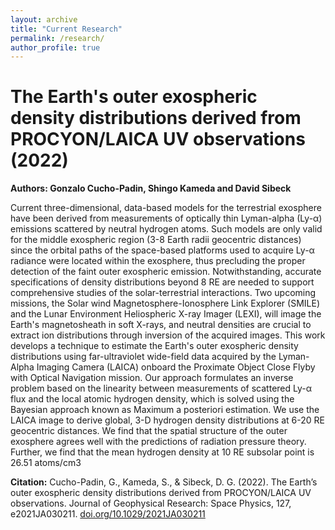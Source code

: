 ```yaml
---
layout: archive
title: "Current Research"
permalink: /research/
author_profile: true
---
```



The Earth's outer exospheric density distributions derived from PROCYON/LAICA UV observations (2022)
=====

**Authors: Gonzalo Cucho-Padin, Shingo Kameda and David Sibeck**

Current three-dimensional, data-based models for the terrestrial exosphere have been derived from measurements of optically thin Lyman-alpha (Ly-α) emissions scattered by neutral hydrogen atoms. Such models are only valid for the middle exospheric region (3-8 Earth radii geocentric distances) since the orbital paths of the space-based platforms used to acquire Ly-α radiance were located within the exosphere, thus precluding the proper detection of the faint outer exospheric emission. Notwithstanding, accurate specifications of density distributions beyond 8 RE are needed to support comprehensive studies of the solar-terrestrial interactions. Two upcoming missions, the Solar wind Magnetosphere-Ionosphere Link Explorer (SMILE) and the Lunar Environment Heliospheric X-ray Imager (LEXI), will image the Earth's magnetosheath in soft X-rays, and neutral densities are crucial to extract ion distributions through inversion of the acquired images. This work develops a technique to estimate the Earth's outer exospheric density distributions using far-ultraviolet wide-field data acquired by the Lyman-Alpha Imaging Camera (LAICA) onboard the Proximate Object Close Flyby with Optical Navigation mission. Our approach formulates an inverse problem based on the linearity between measurements of scattered Ly-α flux and the local atomic hydrogen density, which is solved using the Bayesian approach known as Maximum a posteriori estimation. We use the LAICA image to derive global, 3-D hydrogen density distributions at 6-20 RE geocentric distances. We find that the spatial structure of the outer exosphere agrees well with the predictions of radiation pressure theory. Further, we find that the mean hydrogen density at 10 RE subsolar point is 26.51 atoms/cm3

**Citation:** Cucho-Padin, G., Kameda, S., & Sibeck, D. G. (2022). The Earth’s outer exospheric density distributions derived from PROCYON/LAICA UV observations. Journal of Geophysical Research: Space Physics, 127, e2021JA030211. [doi.org/10.1029/2021JA030211](https://doi.org/10.1029/2021JA030211)
